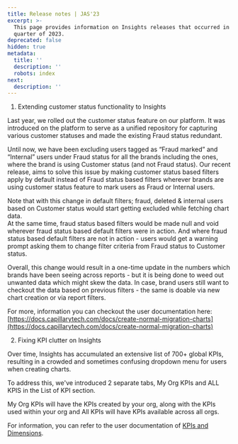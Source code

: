 ```yaml
---
title: Release notes | JAS'23
excerpt: >-
  This page provides information on Insights releases that occurred in the third
  quarter of 2023.
deprecated: false
hidden: true
metadata:
  title: ''
  description: ''
  robots: index
next:
  description: ''
---
```

1. Extending customer status functionality to Insights

Last year, we rolled out the customer status feature on our platform. It was introduced on the platform to serve as a unified repository for capturing various customer statuses and made the existing Fraud status redundant.

Until now, we have been excluding users tagged as “Fraud marked” and “Internal” users under Fraud status for all the brands including the ones, where the brand is using Customer status (and not Fraud status). Our recent release, aims to solve this issue by making customer status based filters apply by default instead of Fraud status based filters wherever brands are using customer status feature to mark users as Fraud or Internal users.

Note that with this change in default filters; fraud, deleted & internal users based on Customer status would start getting excluded while fetching chart data.\
At the same time, fraud status based filters would be made null and void wherever fraud status based default filters were in action. And where fraud status based default filters are not in action - users would get a warning prompt asking them to change filter criteria from Fraud status to Customer status.

Overall, this change would result in a one-time update in the numbers which brands have been seeing across reports - but it is being done to weed out unwanted data which might skew the data. In case, brand users still want to checkout the data based on previous filters - the same is doable via new chart creation or via report filters.

For more, information you can checkout the user documentation here: [https://docs.capillarytech.com/docs/create-normal-migration-charts](https://docs.capillarytech.com/docs/create-normal-migration-charts)

2. Fixing KPI clutter on Insights

Over time, Insights has accumulated an extensive list of 700+ global KPIs, resulting in a crowded and sometimes confusing dropdown menu for users when creating charts. 

To address this, we've introduced 2 separate tabs, My Org KPIs and ALL KPIS in the List of KPI section. 

My Org KPIs will have the KPIs created by your org, along with the KPIs used within your org and  All KPIs will have KPIs available across all orgs.

For information, you can refer to the user documentation of [KPIs and Dimensions](https://docs.capillarytech.com/docs/kpi-and-dimensions).
